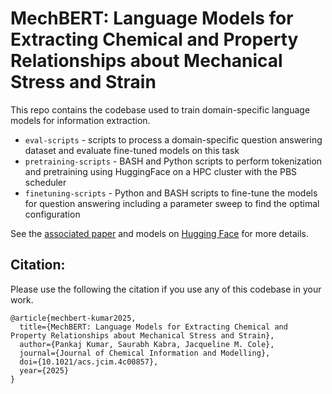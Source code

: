 # MechBERT: Language Models for Extracting Chemical and Property Relationships about Mechanical Stress and Strain

This repo contains the codebase used to train domain-specific language models for information extraction. 

- `eval-scripts` - scripts to process a domain-specific question answering dataset and evaluate fine-tuned models on this task
- `pretraining-scripts` - BASH and Python scripts to perform tokenization and pretraining using HuggingFace on a HPC cluster with the PBS scheduler
- `finetuning-scripts` - Python and BASH scripts to fine-tune the models for question answering including a parameter sweep to find the optimal configuration

See the [associated paper](https://doi.org/10.1021/acs.jcim.4c00857) and models on [Hugging Face](https://huggingface.co/collections/CambridgeMolecularEngineering/mechbert-models-finetuned-on-squad-6798c159d114188bfe65fb96) for more details.


## Citation:
Please use the following the citation if you use any of this codebase in your work.
```
@article{mechbert-kumar2025,
  title={MechBERT: Language Models for Extracting Chemical and Property Relationships about Mechanical Stress and Strain},
  author={Pankaj Kumar, Saurabh Kabra, Jacqueline M. Cole},
  journal={Journal of Chemical Information and Modelling},
  doi={10.1021/acs.jcim.4c00857},
  year={2025}
}